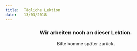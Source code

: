 ```yaml
---
title:  Tägliche Lektion
date:   13/03/2018
---
```


### <center>Wir arbeiten noch an dieser Lektion.</center>
<center>Bitte komme später zurück.</center>